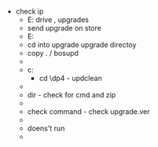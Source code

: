 - check ip
	- E:  drive , upgrades
	- send upgrade on store
	- E:
	- cd into upgrade upgrade directoy
	- copy    *.* / bosupd
	-
	- c:
		- cd \dp4 - updclean
	-
	- dir - check for cmd and zip
	-
	- check command - check upgrade.ver
	-
	- doens't run
	-